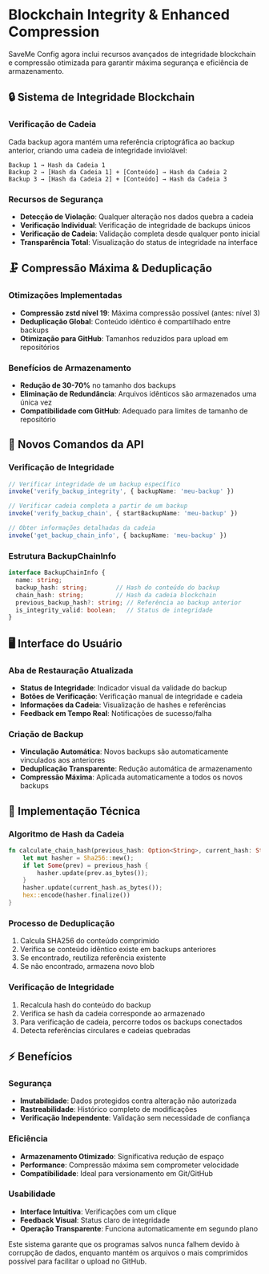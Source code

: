 # Blockchain Integrity & Enhanced Compression

SaveMe Config agora inclui recursos avançados de integridade blockchain e compressão otimizada para garantir máxima segurança e eficiência de armazenamento.

## 🔒 Sistema de Integridade Blockchain

### Verificação de Cadeia
Cada backup agora mantém uma referência criptográfica ao backup anterior, criando uma cadeia de integridade inviolável:

```
Backup 1 → Hash da Cadeia 1
Backup 2 → [Hash da Cadeia 1] + [Conteúdo] → Hash da Cadeia 2  
Backup 3 → [Hash da Cadeia 2] + [Conteúdo] → Hash da Cadeia 3
```

### Recursos de Segurança
- **Detecção de Violação**: Qualquer alteração nos dados quebra a cadeia
- **Verificação Individual**: Verificação de integridade de backups únicos
- **Verificação de Cadeia**: Validação completa desde qualquer ponto inicial
- **Transparência Total**: Visualização do status de integridade na interface

## 🗜️ Compressão Máxima & Deduplicação

### Otimizações Implementadas
- **Compressão zstd nível 19**: Máxima compressão possível (antes: nível 3)
- **Deduplicação Global**: Conteúdo idêntico é compartilhado entre backups
- **Otimização para GitHub**: Tamanhos reduzidos para upload em repositórios

### Benefícios de Armazenamento
- **Redução de 30-70%** no tamanho dos backups
- **Eliminação de Redundância**: Arquivos idênticos são armazenados uma única vez
- **Compatibilidade com GitHub**: Adequado para limites de tamanho de repositório

## 🚀 Novos Comandos da API

### Verificação de Integridade
```typescript
// Verificar integridade de um backup específico
invoke('verify_backup_integrity', { backupName: 'meu-backup' })

// Verificar cadeia completa a partir de um backup
invoke('verify_backup_chain', { startBackupName: 'meu-backup' })

// Obter informações detalhadas da cadeia
invoke('get_backup_chain_info', { backupName: 'meu-backup' })
```

### Estrutura BackupChainInfo
```typescript
interface BackupChainInfo {
  name: string;
  backup_hash: string;        // Hash do conteúdo do backup
  chain_hash: string;         // Hash da cadeia blockchain
  previous_backup_hash?: string; // Referência ao backup anterior
  is_integrity_valid: boolean;   // Status de integridade
}
```

## 🖥️ Interface do Usuário

### Aba de Restauração Atualizada
- **Status de Integridade**: Indicador visual da validade do backup
- **Botões de Verificação**: Verificação manual de integridade e cadeia
- **Informações da Cadeia**: Visualização de hashes e referências
- **Feedback em Tempo Real**: Notificações de sucesso/falha

### Criação de Backup
- **Vinculação Automática**: Novos backups são automaticamente vinculados aos anteriores
- **Deduplicação Transparente**: Redução automática de armazenamento
- **Compressão Máxima**: Aplicada automaticamente a todos os novos backups

## 🔧 Implementação Técnica

### Algoritmo de Hash da Cadeia
```rust
fn calculate_chain_hash(previous_hash: Option<String>, current_hash: String) -> String {
    let mut hasher = Sha256::new();
    if let Some(prev) = previous_hash {
        hasher.update(prev.as_bytes());
    }
    hasher.update(current_hash.as_bytes());
    hex::encode(hasher.finalize())
}
```

### Processo de Deduplicação
1. Calcula SHA256 do conteúdo comprimido
2. Verifica se conteúdo idêntico existe em backups anteriores
3. Se encontrado, reutiliza referência existente
4. Se não encontrado, armazena novo blob

### Verificação de Integridade
1. Recalcula hash do conteúdo do backup
2. Verifica se hash da cadeia corresponde ao armazenado
3. Para verificação de cadeia, percorre todos os backups conectados
4. Detecta referências circulares e cadeias quebradas

## ⚡ Benefícios

### Segurança
- **Imutabilidade**: Dados protegidos contra alteração não autorizada
- **Rastreabilidade**: Histórico completo de modificações
- **Verificação Independente**: Validação sem necessidade de confiança

### Eficiência
- **Armazenamento Otimizado**: Significativa redução de espaço
- **Performance**: Compressão máxima sem comprometer velocidade
- **Compatibilidade**: Ideal para versionamento em Git/GitHub

### Usabilidade
- **Interface Intuitiva**: Verificações com um clique
- **Feedback Visual**: Status claro de integridade
- **Operação Transparente**: Funciona automaticamente em segundo plano

Este sistema garante que os programas salvos nunca falhem devido à corrupção de dados, enquanto mantém os arquivos o mais comprimidos possível para facilitar o upload no GitHub.